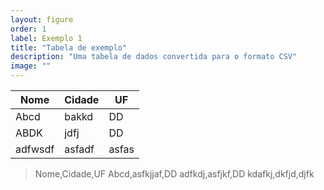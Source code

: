 ```yaml
---
layout: figure
order: 1
label: Exemplo 1
title: "Tabela de exemplo"
description: "Uma tabela de dados convertida para o formato CSV"
image: ""
---
```


Nome|Cidade|UF
----|------|----
Abcd|bakkd|DD
ABDK|jdfj|DD
adfwsdf  |asfadf   |asfas

>Nome,Cidade,UF
>Abcd,asfkjjaf,DD
>adfkdj,asfjkf,DD
>kdafkj,dkfjd,djfk  
